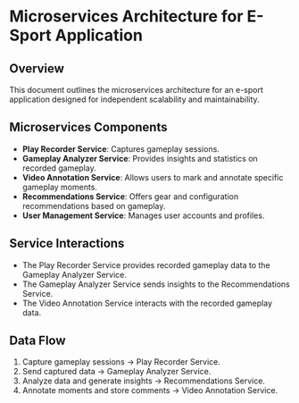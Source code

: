 # Microservices Architecture for E-Sport Application

## Overview
This document outlines the microservices architecture for an e-sport application designed for independent scalability and maintainability.

## Microservices Components
- **Play Recorder Service**: Captures gameplay sessions.
- **Gameplay Analyzer Service**: Provides insights and statistics on recorded gameplay.
- **Video Annotation Service**: Allows users to mark and annotate specific gameplay moments.
- **Recommendations Service**: Offers gear and configuration recommendations based on gameplay.
- **User Management Service**: Manages user accounts and profiles.

## Service Interactions
- The Play Recorder Service provides recorded gameplay data to the Gameplay Analyzer Service.
- The Gameplay Analyzer Service sends insights to the Recommendations Service.
- The Video Annotation Service interacts with the recorded gameplay data.

## Data Flow
1. Capture gameplay sessions -> Play Recorder Service.
2. Send captured data -> Gameplay Analyzer Service.
3. Analyze data and generate insights -> Recommendations Service.
4. Annotate moments and store comments -> Video Annotation Service.